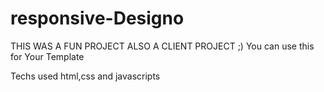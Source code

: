 # responsive-Designo
THIS WAS A FUN PROJECT ALSO A CLIENT PROJECT ;) You can use this for Your Template

Techs used
html,css and javascripts